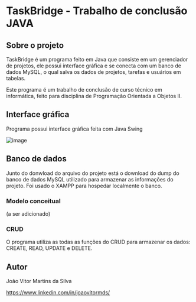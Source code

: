 # TaskBridge - Trabalho de conclusão JAVA

## Sobre o projeto
TaskBridge é um programa feito em Java que consiste em um gerenciador de projetos, ele possui interface gráfica e se conecta com um banco de dados MySQL, o qual salva os dados de projetos, tarefas e usuários em tabelas.

Este programa é um trabalho de conclusão de curso técnico em informática, feito para disciplina de Programação Orientada a Objetos II. 

## Interface gráfica
Programa possui interface gráfica feita com Java Swing

![image](https://github.com/user-attachments/assets/b8b08cd4-6605-46b3-b78c-d8b11a2a4ba6)

## Banco de dados
Junto do donwload do arquivo do projeto está o download do dump do banco de dados MySQL utilizado para armazenar as informações do projeto. 
Foi usado o XAMPP para hospedar localmente o banco. 

### Modelo conceitual
(a ser adicionado)

### CRUD
O programa utiliza as todas as funções do CRUD para armazenar os dados: CREATE, READ, UPDATE e DELETE. 

## Autor
João Vitor Martins da Silva

https://www.linkedin.com/in/joaovitormds/
